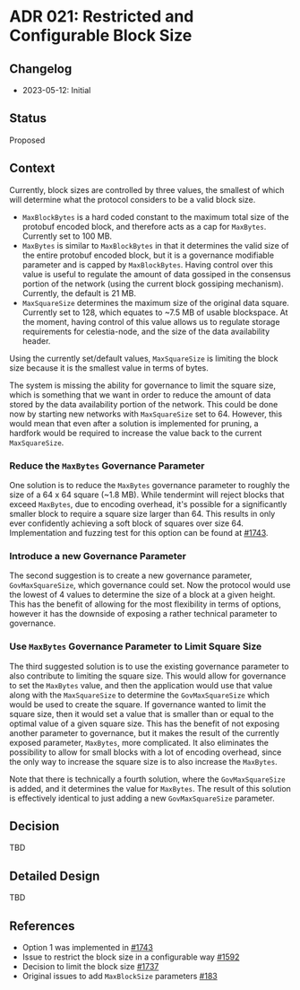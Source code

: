 # ADR 021: Restricted and Configurable Block Size

## Changelog

- 2023-05-12: Initial

## Status

Proposed

## Context

Currently, block sizes are controlled by three values, the smallest of which will determine what the protocol considers to be a valid block size.

- `MaxBlockBytes` is a hard coded constant to the maximum total size of the protobuf encoded block, and therefore acts as a cap for `MaxBytes`. Currently set to 100 MB.
- `MaxBytes` is similar to `MaxBlockBytes` in that it determines the valid size of the entire protobuf encoded block, but it is a governance modifiable parameter and is capped by `MaxBlockBytes`. Having control over this value is useful to regulate the amount of data gossiped in the consensus portion of the network (using the current block gossiping mechanism). Currently, the default is 21 MB.
- `MaxSquareSize` determines the maximum size of the original data square. Currently set to 128, which equates to ~7.5 MB of usable blockspace. At the moment, having control of this value allows us to regulate storage requirements for celestia-node, and the size of the data availability header.

Using the currently set/default values, `MaxSquareSize` is limiting the block size because it is the smallest value in terms of bytes.

The system is missing the ability for governance to limit the square size, which is something that we want in order to reduce the amount of data stored by the data availability portion of the network. This could be done now by starting new networks with `MaxSquareSize` set to 64. However, this would mean that even after a solution is implemented for pruning, a hardfork would be required to increase the value back to the current `MaxSquareSize`.

### Reduce the `MaxBytes` Governance Parameter

One solution is to reduce the `MaxBytes` governance parameter to roughly the size of a 64 x 64 square (~1.8 MB). While tendermint will reject blocks that exceed `MaxBytes`, due to encoding overhead, it's possible for a significantly smaller block to require a square size larger than 64. This results in only ever confidently achieving a soft block of squares over size 64. Implementation and fuzzing test for this option can be found at [#1743](https://github.com/celestiaorg/celestia-app/pull/1743).

### Introduce a new Governance Parameter

The second suggestion is to create a new governance parameter, `GovMaxSquareSize`, which governance could set. Now the protocol would use the lowest of 4 values to determine the size of a block at a given height. This has the benefit of allowing for the most flexibility in terms of options, however it has the downside of exposing a rather technical parameter to governance.

### Use `MaxBytes` Governance Parameter to Limit Square Size

The third suggested solution is to use the existing governance parameter to also contribute to limiting the square size. This would allow for governance to set the `MaxBytes` value, and then the application would use that value along with the `MaxSquareSize` to determine the `GovMaxSquareSize` which would be used to create the square. If governance wanted to limit the square size, then it would set a value that is smaller than or equal to the optimal value of a given square size. This has the benefit of not exposing another parameter to governance, but it makes the result of the currently exposed parameter, `MaxBytes`, more complicated. It also eliminates the possibility to allow for small blocks with a lot of encoding overhead, since the only way to increase the square size is to also increase the `MaxBytes`. 

Note that there is technically a fourth solution, where the `GovMaxSquareSize` is added, and it determines the value for `MaxBytes`. The result of this solution is effectively identical to just adding a new `GovMaxSquareSize` parameter.

## Decision

TBD

## Detailed Design

TBD

## References

- Option 1 was implemented in [#1743](https://github.com/celestiaorg/celestia-app/pull/1743)
- Issue to restrict the block size in a configurable way [#1592](https://github.com/celestiaorg/celestia-app/issues/1592)
- Decision to limit the block size [#1737](https://github.com/celestiaorg/celestia-app/issues/1737)
- Original issues to add `MaxBlockSize` parameters [#183](https://github.com/celestiaorg/celestia-app/issues/183)